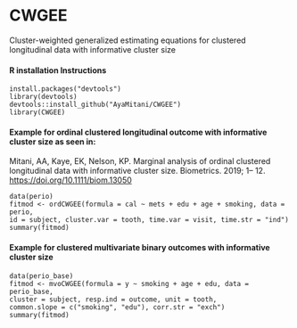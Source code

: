 # CWGEE
Cluster-weighted generalized estimating equations for clustered longitudinal data with informative cluster size

#### R installation Instructions
```
install.packages("devtools")
library(devtools)
devtools::install_github("AyaMitani/CWGEE")
library(CWGEE)
```
#### Example for ordinal clustered longitudinal outcome with informative cluster size as seen in:
Mitani, AA, Kaye, EK, Nelson, KP. Marginal analysis of ordinal clustered longitudinal data with informative cluster size. Biometrics. 2019; 1– 12. https://doi.org/10.1111/biom.13050
```
data(perio)
fitmod <- ordCWGEE(formula = cal ~ mets + edu + age + smoking, data = perio,
id = subject, cluster.var = tooth, time.var = visit, time.str = "ind")
summary(fitmod)
```

#### Example for clustered multivariate binary outcomes with informative cluster size
```
data(perio_base)
fitmod <- mvoCWGEE(formula = y ~ smoking + age + edu, data = perio_base,
cluster = subject, resp.ind = outcome, unit = tooth,
common.slope = c("smoking", "edu"), corr.str = "exch")
summary(fitmod)
```
